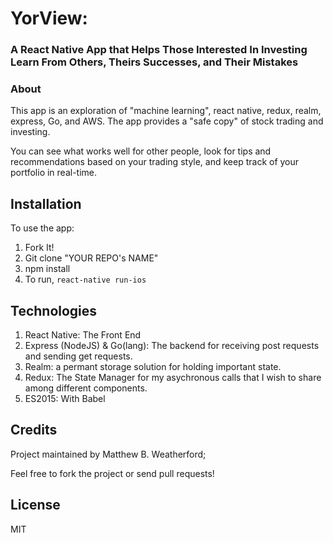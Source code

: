 # YorView: 
### A React Native App that Helps Those Interested In Investing Learn From Others, Theirs Successes, and Their Mistakes

### About

This app is an exploration of "machine learning", react native, redux, realm, express, Go, and AWS.
The app provides a "safe copy" of stock trading and investing. 

You can see what works well for other people, look for tips and recommendations based on your trading style, and keep track of your portfolio in real-time.

## Installation
To use the app:
1. Fork It!
2. Git clone "YOUR REPO's NAME"
3. npm install
4. To run, `react-native run-ios`

## Technologies
1. React Native: The Front End
2. Express (NodeJS) & Go(lang): The backend for receiving post requests and sending get requests.
3. Realm: a permant storage solution for holding important state.
4. Redux: The State Manager for my asychronous calls that I wish to share among different components.
5. ES2015: With Babel

## Credits

Project maintained by Matthew B. Weatherford;

Feel free to fork the project or send pull requests!

## License
MIT

